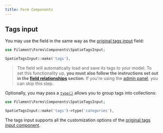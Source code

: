 ```yaml
---
title: Form Components
---
```


## Tags input

You may use the field in the same way as the [original tags input](/docs/forms/fields#tags-input) field:

```php
use Filament\Forms\Components\SpatieTagsInput;

SpatieTagsInput::make('tags'),
```

> The field will automatically load and save its tags to your model. To set this functionality up, **you must also follow the instructions set out in the [field relationships](getting-started#field-relationships) section**. If you're using the [admin panel](/docs/admin), you can skip this step.

Optionally, you may pass a [`type()`](https://spatie.be/docs/laravel-tags/v4/advanced-usage/using-types) allows you to group tags into collections:

```php
use Filament\Forms\Components\SpatieTagsInput;

SpatieTagsInput::make('tags')->type('categories'),
```

The tags input supports all the customization options of the [original tags input component](/docs/forms/fields#tags-input).
